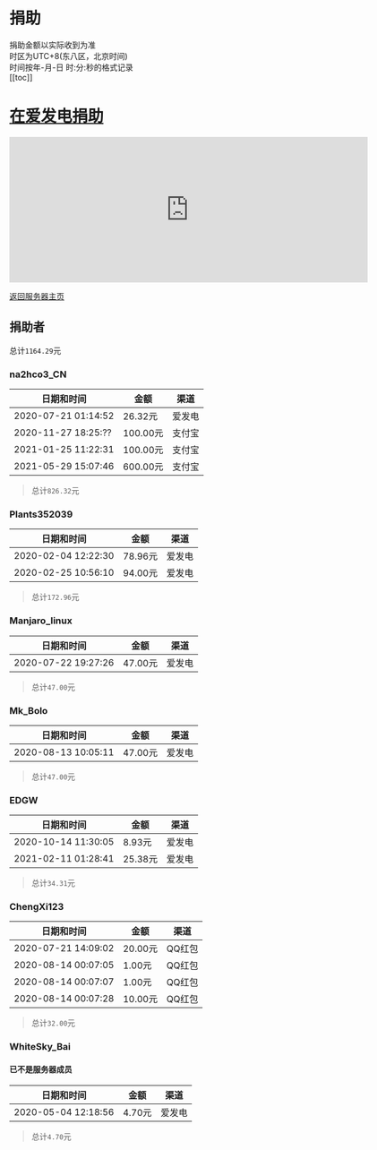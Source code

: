 # 捐助
捐助金额以实际收到为准  
时区为UTC+8(东八区，北京时间)  
时间按年-月-日 时:分:秒的格式记录  
[[toc]]
# [在爱发电捐助](https://afdian.net/@skimit)  
<iframe id="afdian_leaflet_skimit" class="afdian_iframe" src="https://afdian.net/leaflet?slug=skimit" width="640" scrolling="no" height="260" frameborder="0" data-v-079fe678=""></iframe>  
  
[返回服务器主页](../)  



## 捐助者
总计`1164.29`元

### na2hco3_CN
| 日期和时间               | 金额     | 渠道  |
|---------------------|--------|-----|
| 2020-07-21 01:14:52 | 26.32元 | 爱发电 |
| 2020-11-27 18:25:?? | 100.00元 | 支付宝 |
| 2021-01-25 11:22:31 | 100.00元 | 支付宝 |
| 2021-05-29 15:07:46 | 600.00元 | 支付宝 |

> 总计`826.32`元  

### Plants352039
| 日期和时间               | 金额     | 渠道  |
|---------------------|--------|-----|
| 2020-02-04 12:22:30 | 78.96元 | 爱发电 |
| 2020-02-25 10:56:10 | 94.00元 | 爱发电 |
> 总计`172.96`元  

### Manjaro_linux
| 日期和时间               | 金额     | 渠道  |
|---------------------|--------|-----|
| 2020-07-22 19:27:26 | 47.00元 | 爱发电 |
> 总计`47.00`元  

### Mk_Bolo
| 日期和时间               | 金额     | 渠道  |
|---------------------|--------|-----|
| 2020-08-13 10:05:11 | 47.00元 | 爱发电 |
> 总计`47.00`元

### EDGW
| 日期和时间               | 金额    | 渠道  |
|---------------------|-------|-----|
| 2020-10-14 11:30:05 | 8.93元 | 爱发电 |
| 2021-02-11 01:28:41 | 25.38元 | 爱发电 |
> 总计`34.31`元

### ChengXi123
| 日期和时间               | 金额     | 渠道   |
|---------------------|--------|------|
| 2020-07-21 14:09:02 | 20.00元 | QQ红包 |
| 2020-08-14 00:07:05 | 1.00元 | QQ红包 |
| 2020-08-14 00:07:07 | 1.00元 | QQ红包 |
| 2020-08-14 00:07:28 | 10.00元 | QQ红包 |
> 总计`32.00`元  

###  WhiteSky_Bai
#### 已不是服务器成员
| 日期和时间               | 金额    | 渠道  |
|---------------------|-------|-----|
| 2020-05-04 12:18:56 | 4.70元 | 爱发电 |
> 总计`4.70`元  